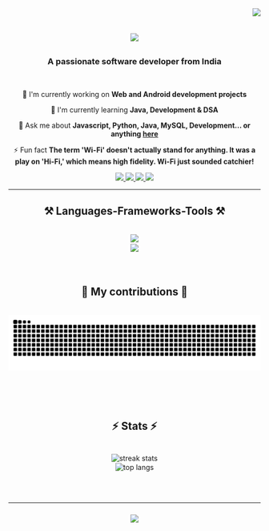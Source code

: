 <img align="right" src="https://visitor-badge.laobi.icu/badge?page_id=SamFusedBits.SamFusedBits&left_text=Profile%20Views"/>

<h1 align="center">
    <img src="https://readme-typing-svg.demolab.com/?font=Righteous&size=38&Center=true&width=500&height=74&duration=4000&lines=Hi+There!+👋;+I'm Sahil+Memon!;"/>
</h1>

<h3 align="center">A passionate software developer from India </h3>

<br/>

<div align="center">

 🔭 I'm currently working on **Web and Android development projects**
 
 🌱 I'm currently learning **Java, Development & DSA**

 💬 Ask me about **Javascript, Python, Java, MySQL, Development... or anything [here](https://msahil.bio.link/)**

 ⚡ Fun fact **The term 'Wi-Fi' doesn't actually stand for anything. It was a play on 'Hi-Fi,' which means high fidelity. Wi-Fi just sounded catchier!**

 </div>

<div align="center">
  <a href="mailto:ms.sahilmemon@gmail.com">
    <img src="https://img.shields.io/badge/Gmail-D14836?style=for-the-badge&logo=gmail&logoColor=white"/>
  </a>
  <a href="https://www.linkedin.com/in/sahil-memon">
    <img src="https://img.shields.io/badge/LinkedIn-0077B5?style=for-the-badge&logo=linkedin&logoColor=white"/>  
  </a>  
  <a href="https://twitter.com/SamFusedBits">
    <img src="https://img.shields.io/badge/X-000000?style=for-the-badge&logo=x&logoColor=white"/>
  </a>
  <a>
  <a href="https://discordapp.com/users/1118861913363853323">
    <img src="https://img.shields.io/badge/Discord-5865F2?style=for-the-badge&logo=discord&logoColor=white"/>
  </a>
</div>

  <hr/>

<h2 align="center">⚒️ Languages-Frameworks-Tools ⚒️</h2>
<br/>
<div align="center">
  <a href="https:skillicons.dev">
    <img src="https://skillicons.dev/icons?i=java,github,python,javascript,dotnet"/><br>
    <img src="https://skillicons.dev/icons?i=bootstrap,html,css,mysql,git,vscode,idea,visualstudio,vim,linux,androidstudio"/>
  </a>
</div>

<br/>
<br/>

<div align="center">
  <h2>🐍 My contributions 🐍</h2>
  <br>
  <img alt="snake eating my contributions" src="https://raw.githubusercontent.com/SamFusedBits/SamFusedBits/output/github-contribution-grid-snake.svg"/>  

  <br/><br/><br/>
</div> 

<h2 align="center">⚡ Stats ⚡</h2>
<br>
<div align="center">
  <img width=390 src="https://streak-stats.demolab.com/?user=SamFusedBits&count_private=true&border_radius=10" alt="streak stats"/>
  <br/>
  <img width=325 align="center" src="https://github-readme-stats.vercel.app/api/top-langs/?username=SamFusedBits&hide=HTML&langs_count=8&layout=compact&theme=react&border_radius=10&size_weight=0.5&exclude_repo=github-readme-stats" alt="top langs"/>
</div>

<br/><br/>
<hr/>

<h3 align="center">
    <img src="https://readme-typing-svg.demolab.com/?font=Righteous&size=28&Center=true&width=500&height=74&duration=4000&lines=Thanks+for+visiting!+✌️;+Shoot+me+a+message+on+Linkedin!;I'm+always+down+to+collab+:)"/>
</h3>

<br/>
